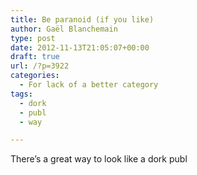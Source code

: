 ```yaml
---
title: Be paranoid (if you like)
author: Gaël Blanchemain
type: post
date: 2012-11-13T21:05:07+00:00
draft: true
url: /?p=3922
categories:
  - For lack of a better category
tags:
  - dork
  - publ
  - way

---
```

There&#8217;s a great way to look like a dork publ
